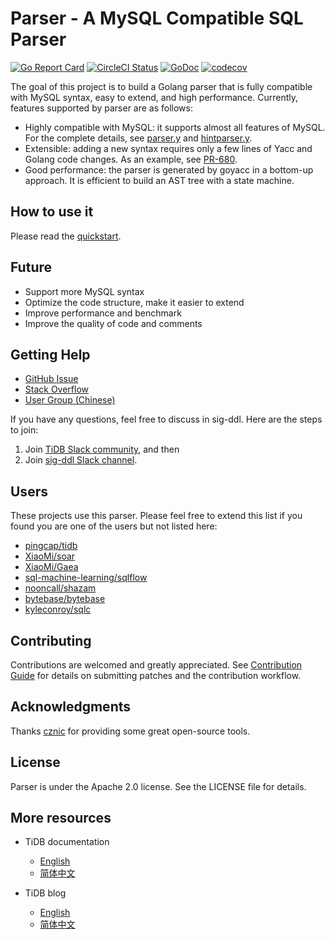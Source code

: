 # Parser - A MySQL Compatible SQL Parser

[![Go Report Card](https://goreportcard.com/badge/github.com/pingcap/parser)](https://goreportcard.com/report/github.com/pingcap/parser)
[![CircleCI Status](https://circleci.com/gh/pingcap/parser.svg?style=shield)](https://circleci.com/gh/pingcap/parser)
[![GoDoc](https://godoc.org/github.com/pingcap/parser?status.svg)](https://godoc.org/github.com/pingcap/parser)
[![codecov](https://codecov.io/gh/pingcap/parser/branch/master/graph/badge.svg)](https://codecov.io/gh/pingcap/parser)

The goal of this project is to build a Golang parser that is fully compatible with MySQL syntax, easy to extend, and high performance. Currently, features supported by parser are as follows:

- Highly compatible with MySQL: it supports almost all features of MySQL. For the complete details, see [parser.y](https://github.com/pingcap/tidb/blob/master/pkg/parser/parser.y) and [hintparser.y](https://github.com/pingcap/tidb/blob/master/pkg/parser/hintparser.y).
- Extensible: adding a new syntax requires only a few lines of Yacc and Golang code changes. As an example, see [PR-680](https://github.com/pingcap/parser/pull/680/files).
- Good performance: the parser is generated by goyacc in a bottom-up approach. It is efficient to build an AST tree with a state machine.

## How to use it

Please read the [quickstart](https://github.com/pingcap/tidb/blob/master/pkg/parser/docs/quickstart.md).

## Future

- Support more MySQL syntax
- Optimize the code structure, make it easier to extend
- Improve performance and benchmark
- Improve the quality of code and comments

## Getting Help

- [GitHub Issue](https://github.com/pingcap/tidb/issues)
- [Stack Overflow](https://stackoverflow.com/questions/tagged/tidb)
- [User Group (Chinese)](https://asktug.com/)

If you have any questions, feel free to discuss in sig-ddl. Here are the steps to join:
1. Join [TiDB Slack community](https://pingcap.com/tidbslack/), and then
2. Join [sig-ddl Slack channel](https://slack.tidb.io/invite?team=tidb-community&channel=sig-ddl&ref=github_sig).

## Users

These projects use this parser. Please feel free to extend this list if you
found you are one of the users but not listed here:

- [pingcap/tidb](https://github.com/pingcap/tidb)
- [XiaoMi/soar](https://github.com/XiaoMi/soar)
- [XiaoMi/Gaea](https://github.com/XiaoMi/Gaea)
- [sql-machine-learning/sqlflow](https://github.com/sql-machine-learning/sqlflow)
- [nooncall/shazam](https://github.com/nooncall/shazam)
- [bytebase/bytebase](https://github.com/bytebase/bytebase)
- [kyleconroy/sqlc](https://github.com/kyleconroy/sqlc)

## Contributing

Contributions are welcomed and greatly appreciated. See [Contribution Guide](https://github.com/pingcap/community/blob/master/contributors/README.md) for details on submitting patches and the contribution workflow.

## Acknowledgments

Thanks [cznic](https://github.com/cznic) for providing some great open-source tools.

## License
Parser is under the Apache 2.0 license. See the LICENSE file for details.

## More resources

- TiDB documentation

    - [English](https://docs.pingcap.com/tidb/stable)
    - [简体中文](https://docs.pingcap.com/zh/tidb/stable)
    
- TiDB blog

    - [English](https://pingcap.com/blog/)
    - [简体中文](https://pingcap.com/blog-cn/)

